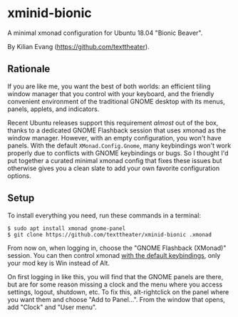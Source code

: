 xminid-bionic
=============

A minimal xmonad configuration for Ubuntu 18.04 "Bionic Beaver".

By Kilian Evang (https://github.com/texttheater).

Rationale
---------

If you are like me, you want the best of both worlds: an efficient tiling
window manager that you control with your keyboard, and the friendly convenient
environment of the traditional GNOME desktop with its menus, panels, applets,
and indicators.

Recent Ubuntu releases support this requirement *almost* out of the box, thanks
to a dedicated GNOME Flashback session that uses xmonad as the window manager.
However, with an empty configuration, you won't have panels. With the default
`XMonad.Config.Gnome`, many keybindings won't work properly due to conflicts
with GNOME keybindings or bugs. So I thought I'd put together a curated minimal
xmonad config that fixes these issues but otherwise gives you a clean slate to
add your own favorite configuration options.

Setup
-----

To install everything you need, run these commands in a terminal:

    $ sudo apt install xmonad gnome-panel
    $ git clone https://github.com/texttheater/xminid-bionic .xmonad

From now on, when logging in, choose the "GNOME Flashback (XMonad)" session.
You can then control xmonad [with the default
keybindings](https://xmonad.org/documentation.html), only your mod key is Win
instead of Alt.

On first logging in like this, you will find that the GNOME panels are there,
but are for some reason missing a clock and the menu where you access settings,
logout, shutdown, etc. To fix this, alt-rightclick on the panel where you want
them and choose "Add to Panel...". From the window that opens, add "Clock" and
"User menu".

